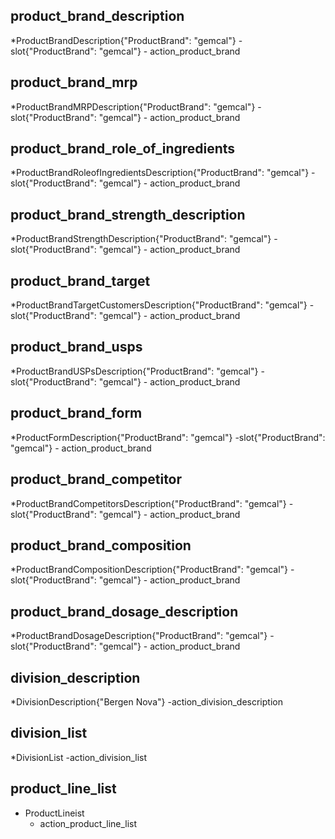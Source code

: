 ## product_brand_description
*ProductBrandDescription{"ProductBrand": "gemcal"}
    -slot{"ProductBrand": "gemcal"}
    - action_product_brand

## product_brand_mrp
*ProductBrandMRPDescription{"ProductBrand": "gemcal"}
    -slot{"ProductBrand": "gemcal"}
    - action_product_brand

## product_brand_role_of_ingredients
*ProductBrandRoleofIngredientsDescription{"ProductBrand": "gemcal"}
    -slot{"ProductBrand": "gemcal"}
    - action_product_brand

## product_brand_strength_description
*ProductBrandStrengthDescription{"ProductBrand": "gemcal"}
    -slot{"ProductBrand": "gemcal"}
    - action_product_brand

## product_brand_target
*ProductBrandTargetCustomersDescription{"ProductBrand": "gemcal"}
    -slot{"ProductBrand": "gemcal"}
    - action_product_brand

## product_brand_usps
*ProductBrandUSPsDescription{"ProductBrand": "gemcal"}
    -slot{"ProductBrand": "gemcal"}
    - action_product_brand

## product_brand_form
*ProductFormDescription{"ProductBrand": "gemcal"}
    -slot{"ProductBrand": "gemcal"}
    - action_product_brand

## product_brand_competitor
*ProductBrandCompetitorsDescription{"ProductBrand": "gemcal"}
    -slot{"ProductBrand": "gemcal"}
    - action_product_brand

## product_brand_composition
*ProductBrandCompositionDescription{"ProductBrand": "gemcal"}
    - slot{"ProductBrand": "gemcal"}
    - action_product_brand

## product_brand_dosage_description
*ProductBrandDosageDescription{"ProductBrand": "gemcal"}
    -slot{"ProductBrand": "gemcal"}
    - action_product_brand


## division_description
*DivisionDescription{"Bergen Nova"}
    -action_division_description

## division_list
*DivisionList
    -action_division_list

## product_line_list
* ProductLineist
    - action_product_line_list

